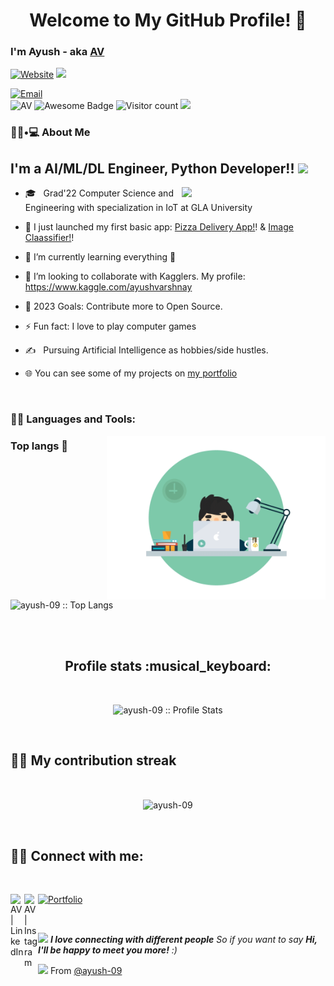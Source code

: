 # <div align="center">Welcome to My GitHub Profile! 👋</div>

### I'm Ayush - aka [AV][website]

[![Website](https://img.shields.io/website?label=AV.com&style=for-the-badge&url=https%3A%2F%2Fcodestackr.com)](https://www.ayushav.tech/) <img src="https://emojis.slackmojis.com/emojis/images/1531849430/4246/blob-sunglasses.gif?1531849430" width="28"/>

<a href="mailto:ayushvarshney43@gmail.com"><img alt="Email" src="https://img.shields.io/badge/Email-ayushvarshney43@gmail.com-blue?style=flat&logo=gmail"></a><br><img src="https://komarev.com/ghpvc/?username=ayush-09" alt="AV" /> <img src="https://cdn.rawgit.com/sindresorhus/awesome/d7305f38d29fed78fa85652e3a63e154dd8e8829/media/badge.svg" alt="Awesome Badge"/>
![Visitor count](https://visitor-badge.laobi.icu/badge?page_id=ayush-09.ayush-09) <img src="https://media.giphy.com/media/dxn6fRlTIShoeBr69N/giphy.gif" width="30">

<h3> 👨🏻•💻 About Me </h3>

## I'm a AI/ML/DL Engineer, Python Developer!! <img src="https://github.com/TheDudeThatCode/TheDudeThatCode/blob/master/Assets/Developer.gif" width="55px">

<img align='right' src="https://media.giphy.com/media/M9gbBd9nbDrOTu1Mqx/giphy.gif" width="230">


- 🎓 &nbsp; Grad'22 Computer Science and Engineering with specialization in IoT at GLA University

- 🔭 I just launched my first basic app: [Pizza Delivery App!][course]! & [Image Claassifier!][webapp]!

- 🌱 I’m currently learning everything 🤣

- 👯 I’m looking to collaborate with Kagglers. My profile: https://www.kaggle.com/ayushvarshnay

- 🥅 2023 Goals: Contribute more to Open Source.

- ⚡ Fun fact: I love to play computer games

- ✍️ &nbsp; Pursuing Artificial Intelligence as hobbies/side hustles.

- 🌐 You can see some of my projects on [my portfolio](https://ayushav.netlify.app/)
<br>


### 👨‍💻 Languages and Tools:


<img src="https://github.com/nirala69/nirala69/blob/master/70804f7e25b11f29db904f2fa7b4cd9d.gif" width="350" align='right'>
<h3 align="left">Top langs 📖</h3>

<p align="left"><img src="https://github-readme-stats.vercel.app/api/top-langs/?username=ayush-09&langs_count=10&theme=tokyonight&layout=compact" alt="ayush-09 :: Top Langs" /></p>

<br>
<br />
<h2 align="center">Profile stats :musical_keyboard:</h2>
<br>
<p align="center"><img src="https://github-readme-stats.vercel.app/api?username=ayush-09&show_icons=true&theme=synthwave" alt="ayush-09 :: Profile Stats" /></p><br>

## 🙋‍♂️ My contribution streak
<br>
<p align="center"><img align="center" src="https://github-readme-streak-stats.herokuapp.com/?user=ayush-09&theme=highcontrast" alt="ayush-09" /></p><br>

## 🤝🏻 Connect with me:
<br>

<a href="https://ayushav.netlify.app"><img alt="Portfolio" title="Portfolio" src="https://img.shields.io/badge/-Portfolio-0D1117?style=for-the-badge&logo=koding&logoColor=white"/></a>
[<img align="left" alt="AV | LinkedIn" width="22px" src="https://cdn.jsdelivr.net/npm/simple-icons@v3/icons/linkedin.svg" />][linkedin]
[<img align="left" alt="AV | Instagram" width="22px" src="https://cdn.jsdelivr.net/npm/simple-icons@v3/icons/instagram.svg" />][instagram]
<br />

[website]: https://ayushav.netlify.app
[course]: https://ayushav-app01.herokuapp.com/
[webapp]: http://ayush09.pythonanywhere.com/
[instagram]: https://www.instagram.com/ayush_v9/
[linkedin]: https://www.linkedin.com/in/ayush-varshney-495422185/
<br>

<img src="https://media.giphy.com/media/LnQjpWaON8nhr21vNW/giphy.gif" width="60"> <em><b>I love connecting with different people</b> So if you want to say <b>Hi, I'll be happy to meet you more!</b> :)</em>

<a href="https://github.com/ayush-09"><img src="https://img.icons8.com/clouds/100/000000/github.png" width="40px"/></a> From [@ayush-09](https://github.com/ayush-09)

